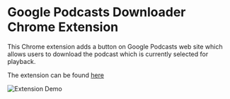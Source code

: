 # Google Podcasts Downloader Chrome Extension
This Chrome extension adds a button on Google Podcasts web site which allows users to download the podcast which is currently selected for playback.

The extension can be found [here](https://chrome.google.com/webstore/detail/google-podcasts-downloade/nmccjgongkpmdkfnjkahjlfphcfmjkgo)

![Extension Demo](https://github.com/molotochok/google-podcast-downloader-extension/blob/main/images/demo.gif)
